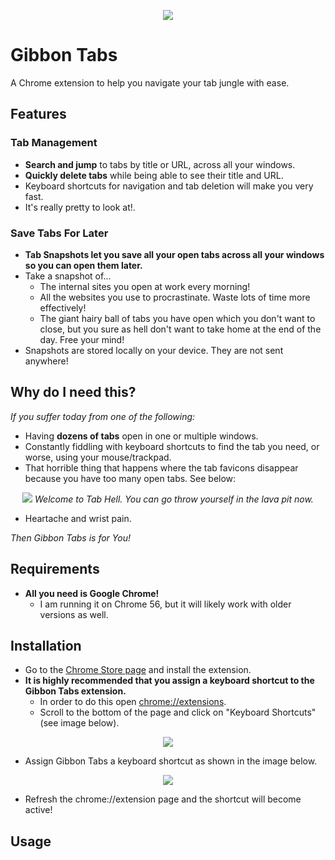 <p align="center">
  <img src="https://github.com/macadev/Gibbon-Tabs/blob/master/repo_images/banner_logo.jpeg"/>
</p>

# Gibbon Tabs

A Chrome extension to help you navigate your tab jungle with ease.

## Features

### Tab Management

- __Search and jump__ to tabs by title or URL, across all your windows.
- __Quickly delete tabs__ while being able to see their title and URL.
- Keyboard shortcuts for navigation and tab deletion will make you very fast.
- It's really pretty to look at!.

### Save Tabs For Later

- __Tab Snapshots let you save all your open tabs across all your windows so you can open them later.__
- Take a snapshot of...
  - The internal sites you open at work every morning!
  - All the websites you use to procrastinate. Waste lots of time more effectively!
  - The giant hairy ball of tabs you have open which you don't want to close, but you sure as hell don't want to take home at the end of the day. Free your mind!
- Snapshots are stored locally on your device. They are not sent anywhere!

## Why do I need this?

_If you suffer today from one of the following:_

- Having __dozens of tabs__ open in one or multiple windows.
- Constantly fiddling with keyboard shortcuts to find the tab you need, or worse, using your mouse/trackpad.
- That horrible thing that happens where the tab favicons disappear because you have too many open tabs. See below:

<p align="center">
  <img src="https://github.com/macadev/Gibbon-Tabs/blob/master/repo_images/tab_hell.png"/>
  <em>Welcome to Tab Hell. You can go throw yourself in the lava pit now.</em>
</p>

- Heartache and wrist pain.

_Then Gibbon Tabs is for You!_

## Requirements

- __All you need is Google Chrome!__
  - I am running it on Chrome 56, but it will likely work with older versions as well.

## Installation

- Go to the [Chrome Store page](https://chrome.google.com/webstore/detail/gibbon-tabs/bmkakdcikgcicahfkmcehpbhidhccfld) and install the extension.
- __It is highly recommended that you assign a keyboard shortcut to the Gibbon Tabs extension.__
  - In order to do this open [chrome://extensions](chrome://extensions).
  - Scroll to the bottom of the page and click on "Keyboard Shortcuts" (see image below).

<p align="center">
  <img src="https://github.com/macadev/Gibbon-Tabs/blob/master/repo_images/key_short.png"/>
</p>

  - Assign Gibbon Tabs a keyboard shortcut as shown in the image below.

<p align="center">
  <img src="https://github.com/macadev/Gibbon-Tabs/blob/master/repo_images/assign_shortcut.png"/>
</p>

  - Refresh the chrome://extension page and the shortcut will become active!

## Usage
